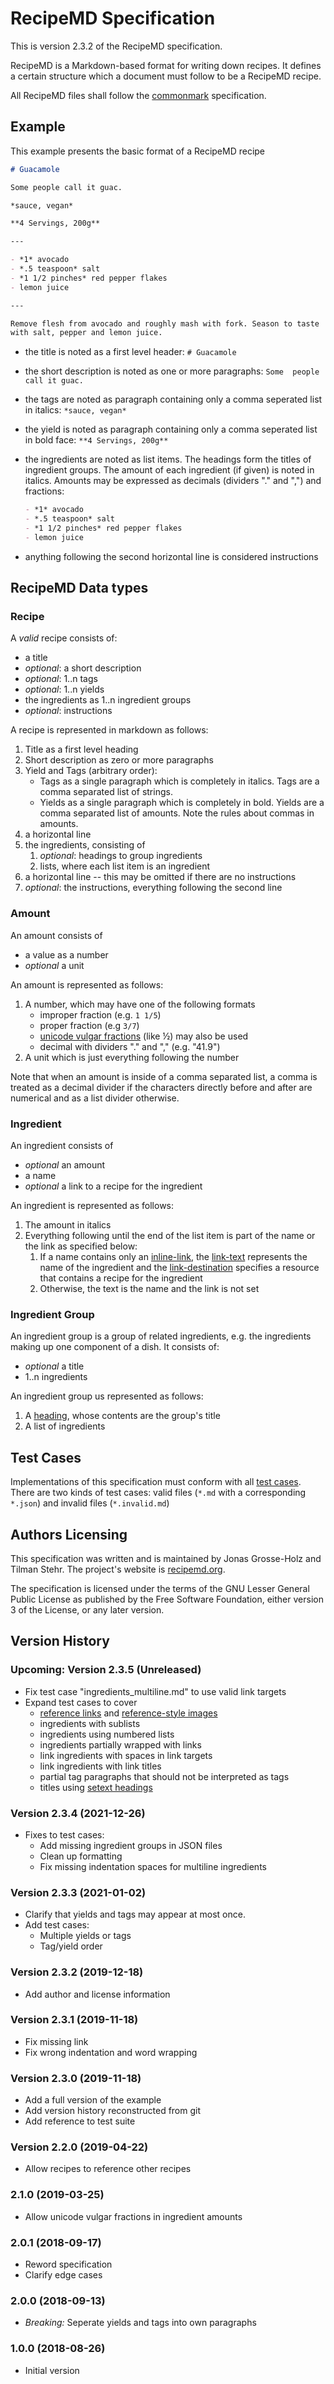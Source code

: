 # RecipeMD Specification

This is version 2.3.2 of the RecipeMD specification.

RecipeMD is a Markdown-based format for writing down recipes. It 
defines a certain structure which a document must follow to be a 
RecipeMD recipe.

All RecipeMD files shall follow the [commonmark] specification.

[commonmark]: https://commonmark.org



## Example

This example presents the basic format of a RecipeMD recipe

```markdown
# Guacamole

Some people call it guac.

*sauce, vegan*

**4 Servings, 200g**

---

- *1* avocado
- *.5 teaspoon* salt
- *1 1/2 pinches* red pepper flakes
- lemon juice

---

Remove flesh from avocado and roughly mash with fork. Season to taste 
with salt, pepper and lemon juice.
```

- the title is noted as a first level header: `# Guacamole`
- the short description is noted as one or more paragraphs: `Some 
  people call it guac.`
- the tags are noted as paragraph containing only a comma seperated 
  list in italics: `*sauce, vegan*`
- the yield is noted as paragraph containing only a comma seperated 
  list in bold face: `**4 Servings, 200g**`
- the ingredients are noted as list items. The headings form the
  titles of ingredient groups. The amount of each ingredient (if 
  given) is noted in italics. Amounts may be expressed as decimals
  (dividers "." and ",") and fractions:
  
    ```markdown
    - *1* avocado
    - *.5 teaspoon* salt
    - *1 1/2 pinches* red pepper flakes
    - lemon juice
    ```
- anything following the second horizontal line is considered 
  instructions



## RecipeMD Data types

### Recipe

A *valid* recipe consists of:

- a title
- *optional*: a short description
- *optional*: 1..n tags
- *optional*: 1..n yields
- the ingredients as 1..n ingredient groups
- *optional*: instructions

A recipe is represented in markdown as follows:

1. Title as a first level heading
2. Short description as zero or more paragraphs
3. Yield and Tags (arbitrary order):
    - Tags as a single paragraph which is completely in italics. Tags 
      are a comma separated list of strings.
    - Yields as a single paragraph which is completely in bold. Yields 
      are a comma separated list of amounts. Note the rules about 
      commas in amounts.
5. a horizontal line
6. the ingredients, consisting of
    1. *optional*: headings to group ingredients
    2. lists, where each list item is an ingredient
7. a horizontal line -- this may be omitted if there are no 
   instructions
8. *optional*: the instructions, everything following the second line

### Amount

An amount consists of

- a value as a number
- *optional* a unit

An amount is represented as follows:

1. A number, which may have one of the following formats
    - improper fraction (e.g. `1 1/5`)
    - proper fraction (e.g `3/7`)
    - [unicode vulgar fractions] (like ½) may also be used
    - decimal with dividers "." and "," (e.g. "41.9")
2. A unit which is just everything following the number

[unicode vulgar fractions]: http://unicode.org/cldr/utility/list-unicodeset.jsp?a=[:Decomposition_Type=Fraction:]

Note that when an amount is inside of a comma separated list, a comma
is treated as a decimal divider if the characters directly before and
after are numerical and as a list divider otherwise.

### Ingredient

An ingredient consists of

- *optional* an amount
- a name
- *optional* a link to a recipe for the ingredient

An ingredient is represented as follows:

1. The amount in italics
2. Everything following until the end of the list item is part of the
   name or the link as specified below:
   1. If a name contains only an [inline-link], the [link-text]
      represents the name of the ingredient and the [link-destination]
      specifies a resource that contains a recipe for the ingredient
   2. Otherwise, the text is the name and the link is not set

[inline-link]: https://spec.commonmark.org/0.28/#inline-link
[link-text]: https://spec.commonmark.org/0.28/#link-text
[link-destination]: https://spec.commonmark.org/0.28/#link-destination

### Ingredient Group

An ingredient group is a group of related ingredients, e.g. the
ingredients making up one component of a dish. It consists of:

- *optional* a title
- 1..n ingredients

An ingredient group us represented as follows:

1. A [heading], whose contents are the group's title
2. A list of ingredients

[heading]: https://spec.commonmark.org/0.28/#atx-headings



## Test Cases

Implementations of this specification must conform with all 
[test cases]. There are two kinds of test cases: valid files (`*.md` 
with a corresponding `*.json`) and invalid files (`*.invalid.md`)

[test cases]: https://github.com/tstehr/RecipeMD/tree/master/testcases



## Authors Licensing

This specification was written and is maintained by Jonas Grosse-Holz 
and Tilman Stehr. The project's website is [recipemd.org].

The specification is licensed under the terms of the GNU Lesser 
General Public License as published by the Free Software Foundation, 
either version 3 of the License, or any later version.

[recipemd.org]: https://recipemd.org


## Version History

### Upcoming: Version 2.3.5 (Unreleased)

- Fix test case "ingredients_multiline.md" to use valid link targets
- Expand test cases to cover
  - [reference links] and [reference-style images]
  - ingredients with sublists 
  - ingredients using numbered lists
  - ingredients partially wrapped with links
  - link ingredients with spaces in link targets
  - link ingredients with link titles
  - partial tag paragraphs that should not be interpreted as tags
  - titles using [setext headings]

[reference links]: https://spec.commonmark.org/0.30/#reference-link
[reference-style images]: https://spec.commonmark.org/0.30/#example-581
[setext headings]: https://spec.commonmark.org/0.30/#setext-headings

### Version 2.3.4 (2021-12-26)

- Fixes to test cases:
  - Add missing ingredient groups in JSON files
  - Clean up formatting
  - Fix missing indentation spaces for multiline ingredients

### Version 2.3.3 (2021-01-02)

- Clarify that yields and tags may appear at most once.
- Add test cases:
  - Multiple yields or tags
  - Tag/yield order

### Version 2.3.2 (2019-12-18)

- Add author and license information

### Version 2.3.1 (2019-11-18)

- Fix missing link
- Fix wrong indentation and word wrapping

### Version 2.3.0 (2019-11-18)

- Add a full version of the example
- Add version history reconstructed from git
- Add reference to test suite

### Version 2.2.0 (2019-04-22)

- Allow recipes to reference other recipes

### 2.1.0 (2019-03-25)

- Allow unicode vulgar fractions in ingredient amounts

### 2.0.1 (2018-09-17)

- Reword specification
- Clarify edge cases

### 2.0.0 (2018-09-13)

- *Breaking:* Seperate yields and tags into own paragraphs

### 1.0.0 (2018-08-26)

- Initial version

